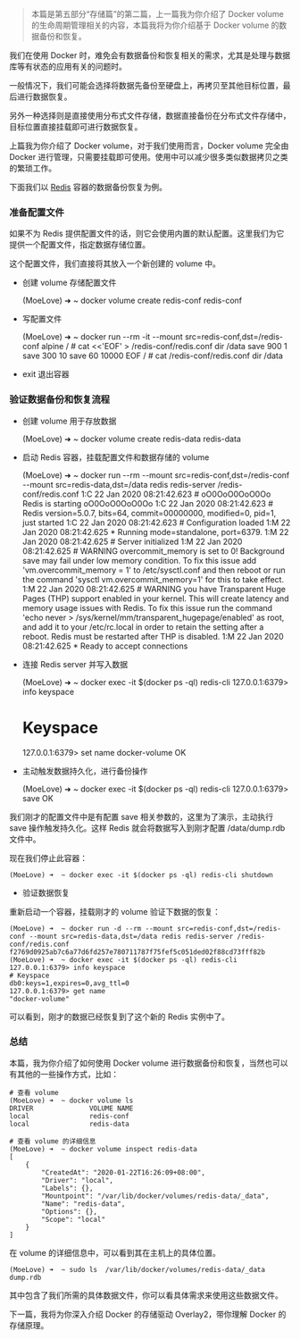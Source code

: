 > 本篇是第五部分“存储篇”的第二篇，上一篇我为你介绍了 Docker volume 的生命周期管理相关的内容，本篇我将为你介绍基于 Docker
> volume 的数据备份和恢复。

我们在使用 Docker 时，难免会有数据备份和恢复相关的需求，尤其是处理与数据库等有状态的应用有关的问题时。

一般情况下，我们可能会选择将数据先备份至硬盘上，再拷贝至其他目标位置，最后进行数据恢复。

另外一种选择则是直接使用分布式文件存储，数据直接备份在分布式文件存储中，目标位置直接挂载即可进行数据恢复。

上篇我为你介绍了 Docker volume，对于我们使用而言，Docker volume 完全由 Docker
进行管理，只需要挂载即可使用。使用中可以减少很多类似数据拷贝之类的繁琐工作。

下面我们以 [Redis](https://redis.io/) 容器的数据备份恢复为例。

### 准备配置文件

如果不为 Redis 提供配置文件的话，则它会使用内置的默认配置。这里我们为它提供一个配置文件，指定数据存储位置。

这个配置文件，我们直接将其放入一个新创建的 volume 中。

  * 创建 volume 存储配置文件

    
    
    (MoeLove) ➜  ~ docker volume create redis-conf
    redis-conf
    

  * 写配置文件

    
    
    (MoeLove) ➜  ~ docker run --rm -it --mount src=redis-conf,dst=/redis-conf alpine
    / # cat <<'EOF' > /redis-conf/redis.conf
    dir /data
    save 900 1
    save 300 10
    save 60 10000
    EOF
    / # cat /redis-conf/redis.conf
    dir /data
    

  * exit 退出容器

### 验证数据备份和恢复流程

  * 创建 volume 用于存放数据

    
    
    (MoeLove) ➜  ~ docker volume create redis-data
    redis-data
    

  * 启动 Redis 容器，挂载配置文件和数据存储的 volume

    
    
    (MoeLove) ➜  ~ docker run --rm --mount src=redis-conf,dst=/redis-conf --mount src=redis-data,dst=/data redis redis-server /redis-conf/redis.conf
    1:C 22 Jan 2020 08:21:42.623 # oO0OoO0OoO0Oo Redis is starting oO0OoO0OoO0Oo
    1:C 22 Jan 2020 08:21:42.623 # Redis version=5.0.7, bits=64, commit=00000000, modified=0, pid=1, just started
    1:C 22 Jan 2020 08:21:42.623 # Configuration loaded
    1:M 22 Jan 2020 08:21:42.625 * Running mode=standalone, port=6379.
    1:M 22 Jan 2020 08:21:42.625 # Server initialized
    1:M 22 Jan 2020 08:21:42.625 # WARNING overcommit_memory is set to 0! Background save may fail under low memory condition. To fix this issue add 'vm.overcommit_memory = 1' to /etc/sysctl.conf and then reboot or run the command 'sysctl vm.overcommit_memory=1' for this to take effect.
    1:M 22 Jan 2020 08:21:42.625 # WARNING you have Transparent Huge Pages (THP) support enabled in your kernel. This will create latency and memory usage issues with Redis. To fix this issue run the command 'echo never > /sys/kernel/mm/transparent_hugepage/enabled' as root, and add it to your /etc/rc.local in order to retain the setting after a reboot. Redis must be restarted after THP is disabled.
    1:M 22 Jan 2020 08:21:42.625 * Ready to accept connections
    

  * 连接 Redis server 并写入数据

    
    
    (MoeLove) ➜  ~ docker exec -it $(docker ps -ql) redis-cli 
    127.0.0.1:6379> info keyspace
    # Keyspace
    127.0.0.1:6379> set name docker-volume
    OK
    

  * 主动触发数据持久化，进行备份操作

    
    
    (MoeLove) ➜  ~ docker exec -it $(docker ps -ql) redis-cli 
    127.0.0.1:6379> save
    OK
    

我们刚才的配置文件中是有配置 save 相关参数的，这里为了演示，主动执行 save 操作触发持久化。这样 Redis 就会将数据写入到刚才配置
/data/dump.rdb 文件中。

现在我们停止此容器：

    
    
    (MoeLove) ➜  ~ docker exec -it $(docker ps -ql) redis-cli shutdown
    

  * 验证数据恢复

重新启动一个容器，挂载刚才的 volume 验证下数据的恢复：

    
    
    (MoeLove) ➜  ~ docker run -d --rm --mount src=redis-conf,dst=/redis-conf --mount src=redis-data,dst=/data redis redis-server /redis-conf/redis.conf 
    f2769d0925ab7c6a77d6fd257e780711787f75fef5c051ded02f88cd73fff82b
    (MoeLove) ➜  ~ docker exec -it $(docker ps -ql) redis-cli     
    127.0.0.1:6379> info keyspace
    # Keyspace
    db0:keys=1,expires=0,avg_ttl=0
    127.0.0.1:6379> get name
    "docker-volume"
    

可以看到，刚才的数据已经恢复到了这个新的 Redis 实例中了。

### 总结

本篇，我为你介绍了如何使用 Docker volume 进行数据备份和恢复，当然也可以有其他的一些操作方式，比如：

    
    
    # 查看 volume
    (MoeLove) ➜  ~ docker volume ls
    DRIVER              VOLUME NAME
    local               redis-conf
    local               redis-data
    
    # 查看 volume 的详细信息
    (MoeLove) ➜  ~ docker volume inspect redis-data
    [
        {
            "CreatedAt": "2020-01-22T16:26:09+08:00",
            "Driver": "local",
            "Labels": {},
            "Mountpoint": "/var/lib/docker/volumes/redis-data/_data",
            "Name": "redis-data",
            "Options": {},
            "Scope": "local"
        }
    ]
    

在 volume 的详细信息中，可以看到其在主机上的具体位置。

    
    
    (MoeLove) ➜  ~ sudo ls  /var/lib/docker/volumes/redis-data/_data 
    dump.rdb
    

其中包含了我们所需的具体数据文件，你可以看具体需求来使用这些数据文件。

下一篇，我将为你深入介绍 Docker 的存储驱动 Overlay2，带你理解 Docker 的存储原理。

